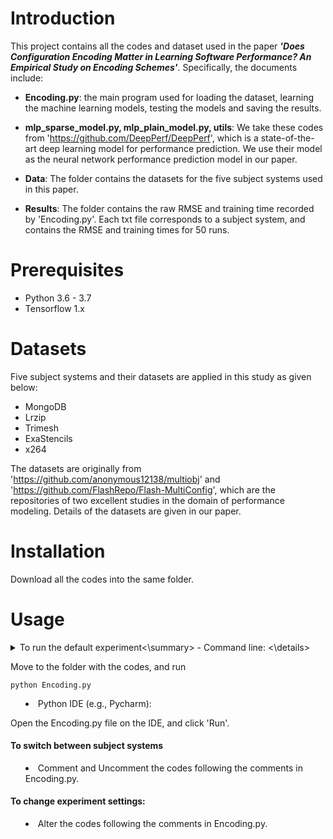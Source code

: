 # Introduction
This project contains all the codes and dataset used in the paper ***'Does Configuration Encoding Matter in Learning Software Performance? An Empirical Study on Encoding Schemes'***. Specifically, the documents include:

- **Encoding.py**: the main program used for loading the dataset, learning the machine learning models, testing the models and saving the results.

 - **mlp_sparse_model.py, mlp_plain_model.py, utils**: We take these codes from 'https://github.com/DeepPerf/DeepPerf', which is a state-of-the-art deep learning model for performance prediction. We use their model as the neural network performance prediction model in our paper.

 - **Data**: The folder contains the datasets for the five subject systems used in this paper.


 - **Results**: The folder contains the raw RMSE and training time recorded by 'Encoding.py'. 
Each txt file corresponds to a subject system, and contains the RMSE and training times for 50 runs.

<!-- --- -->

# Prerequisites
 - Python 3.6 - 3.7
 - Tensorflow 1.x

<!-- --- -->

# Datasets
Five subject systems and their datasets are applied in this study as given below:
 - MongoDB
 - Lrzip
 - Trimesh
 - ExaStencils
 - x264
 
The datasets are originally from 'https://github.com/anonymous12138/multiobj' and 'https://github.com/FlashRepo/Flash-MultiConfig',
which are the repositories of two excellent studies in the domain of performance modeling.
Details of the datasets are given in our paper.

<!-- --- -->

# Installation
Download all the codes into the same folder.

<!-- --- -->

# Usage

<details>
<summary>To run the default experiment<\summary>
 - Command line: 
<\details>

 Move to the folder with the codes, and run 
```
python Encoding.py
```

 - Python IDE (e.g., Pycharm): 

Open the Encoding.py file on the IDE, and click 'Run'.



#### To switch between subject systems

 - Comment and Uncomment the codes following the comments in Encoding.py.




#### To change experiment settings:
 - Alter the codes following the comments in Encoding.py.
 
